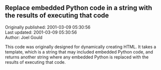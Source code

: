 ## Replace embedded Python code in a string with the results of executing that code  
Originally published: 2001-03-09 05:30:56  
Last updated: 2001-03-09 05:30:56  
Author: Joel Gould  
  
This code was originally designed for dynamically creating HTML.  It takes a template, which is a string that may included embedded Python code, and returns another string where any embedded Python is replaced with the results of executing that code.